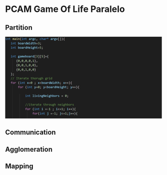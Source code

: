 # **PCAM Game Of Life Paralelo**

## Partition
<img src="pcamimages\Capture.PNG" alt="My cool logo"/>

## Communication

## Agglomeration

## Mapping